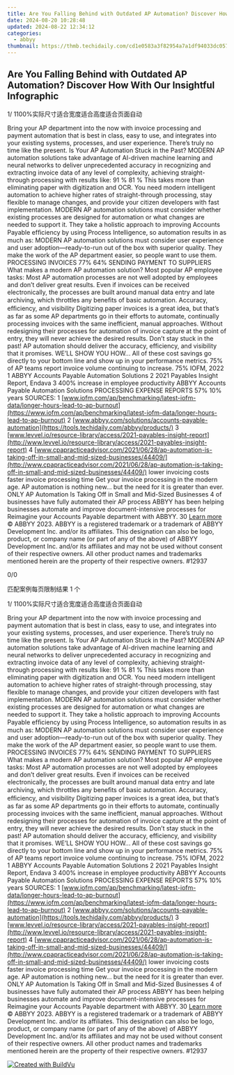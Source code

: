 ```yaml
---
title: Are You Falling Behind with Outdated AP Automation? Discover How With Our Insightful Infographic
date: 2024-08-20 10:28:48
updated: 2024-08-22 12:34:12
categories:
  - abbyy
thumbnail: https://thmb.techidaily.com/cd1e0583a3f82954a7a1df94033dc0576cc47353ebb15c30e049205c45a363ba.jpg
---
```


## Are You Falling Behind with Outdated AP Automation? Discover How With Our Insightful Infographic

1/ 1100%实际尺寸适合宽度适合高度适合页面自动

Bring your AP department into the now with invoice processing and payment automation that is best in class, easy to use, and integrates into your existing systems, processes, and user experience. There’s truly no time like the present. Is Your AP Automation Stuck in the Past? MODERN AP automation solutions take advantage of AI-driven machine learning and neural networks to deliver unprecedented accuracy in recognizing and extracting invoice data of any level of complexity, achieving straight-through processing with results like: 91 % 81 % This takes more than eliminating paper with digitization and OCR. You need modern intelligent automation to achieve higher rates of straight-through processing, stay flexible to manage changes, and provide your citizen developers with fast implementation. MODERN AP automation solutions must consider whether existing processes are designed for automation or what changes are needed to support it. They take a holistic approach to improving Accounts Payable efﬁciency by using Process Intelligence, so automation results in as much as: MODERN AP automation solutions must consider user experience and user adoption—ready-to-run out of the box with superior quality. They make the work of the AP department easier, so people want to use them. PROCESSING INVOICES 77% 64% SENDING PAYMENT TO SUPPLIERS What makes a modern AP automation solution? Most popular AP employee tasks: Most AP automation processes are not well adopted by employees and don’t deliver great results. Even if invoices can be received electronically, the processes are built around manual data entry and late archiving, which throttles any beneﬁts of basic automation. Accuracy, efﬁciency, and visibility Digitizing paper invoices is a great idea, but that’s as far as some AP departments go in their efforts to automate, continually processing invoices with the same inefficient, manual approaches. Without redesigning their processes for automation of invoice capture at the point of entry, they will never achieve the desired results. Don’t stay stuck in the past! AP automation should deliver the accuracy, efficiency, and visibility that it promises. WE’LL SHOW YOU HOW... All of these cost savings go directly to your bottom line and show up in your performance metrics. 75% of AP teams report invoice volume continuing to increase. 75% IOFM, 2022 1 ABBYY Accounts Payable Automation Solutions 2 2021 Payables Insight Report, Endava 3 400% increase in employee productivity ABBYY Accounts Payable Automation Solutions PROCESSING EXPENSE REPORTS 57% 10% years SOURCES: 1 [www.iofm.com/ap/benchmarking/latest-iofm-data/longer-hours-lead-to-ap-burnout](https://www.iofm.com/ap/benchmarking/latest-iofm-data/longer-hours-lead-to-ap-burnout) 2 [www.abbyy.com/solutions/accounts-payable-automation](https://tools.techidaily.com/abbyy/products/) 3 [www.levvel.io/resource-library/access/2021-payables-insight-report](http://www.levvel.io/resource-library/access/2021-payables-insight-report) 4 [www.cpapracticeadvisor.com/2021/06/28/ap-automation-is-taking-off-in-small-and-mid-sized-businesses/44409/](http://www.cpapracticeadvisor.com/2021/06/28/ap-automation-is-taking-off-in-small-and-mid-sized-businesses/44409/) lower invoicing costs faster invoice processing time Get your invoice processing in the modern age. AP automation is nothing new... but the need for it is greater than ever. ONLY AP Automation Is Taking Off in Small and Mid-Sized Businesses 4 of businesses have fully automated their AP process ABBYY has been helping businesses automate and improve document-intensive processes for Reimagine your Accounts Payable department with ABBYY. 30 [Learn more](https://tools.techidaily.com/abbyy/products/) © ABBYY 2023\. ABBYY is a registered trademark or a trademark of ABBYY Development Inc. and/or its affiliates. This designation can also be logo, product, or company name (or part of any of the above) of ABBYY Development Inc. and/or its affiliates and may not be used without consent of their respective owners. All other product names and trademarks mentioned herein are the property of their respective owners. #12937 



0/0

匹配案例每页限制结果 1 个

1/ 1100%实际尺寸适合宽度适合高度适合页面自动

Bring your AP department into the now with invoice processing and payment automation that is best in class, easy to use, and integrates into your existing systems, processes, and user experience. There’s truly no time like the present. Is Your AP Automation Stuck in the Past? MODERN AP automation solutions take advantage of AI-driven machine learning and neural networks to deliver unprecedented accuracy in recognizing and extracting invoice data of any level of complexity, achieving straight-through processing with results like: 91 % 81 % This takes more than eliminating paper with digitization and OCR. You need modern intelligent automation to achieve higher rates of straight-through processing, stay flexible to manage changes, and provide your citizen developers with fast implementation. MODERN AP automation solutions must consider whether existing processes are designed for automation or what changes are needed to support it. They take a holistic approach to improving Accounts Payable efﬁciency by using Process Intelligence, so automation results in as much as: MODERN AP automation solutions must consider user experience and user adoption—ready-to-run out of the box with superior quality. They make the work of the AP department easier, so people want to use them. PROCESSING INVOICES 77% 64% SENDING PAYMENT TO SUPPLIERS What makes a modern AP automation solution? Most popular AP employee tasks: Most AP automation processes are not well adopted by employees and don’t deliver great results. Even if invoices can be received electronically, the processes are built around manual data entry and late archiving, which throttles any beneﬁts of basic automation. Accuracy, efﬁciency, and visibility Digitizing paper invoices is a great idea, but that’s as far as some AP departments go in their efforts to automate, continually processing invoices with the same inefficient, manual approaches. Without redesigning their processes for automation of invoice capture at the point of entry, they will never achieve the desired results. Don’t stay stuck in the past! AP automation should deliver the accuracy, efficiency, and visibility that it promises. WE’LL SHOW YOU HOW... All of these cost savings go directly to your bottom line and show up in your performance metrics. 75% of AP teams report invoice volume continuing to increase. 75% IOFM, 2022 1 ABBYY Accounts Payable Automation Solutions 2 2021 Payables Insight Report, Endava 3 400% increase in employee productivity ABBYY Accounts Payable Automation Solutions PROCESSING EXPENSE REPORTS 57% 10% years SOURCES: 1 [www.iofm.com/ap/benchmarking/latest-iofm-data/longer-hours-lead-to-ap-burnout](https://www.iofm.com/ap/benchmarking/latest-iofm-data/longer-hours-lead-to-ap-burnout) 2 [www.abbyy.com/solutions/accounts-payable-automation](https://tools.techidaily.com/abbyy/products/) 3 [www.levvel.io/resource-library/access/2021-payables-insight-report](http://www.levvel.io/resource-library/access/2021-payables-insight-report) 4 [www.cpapracticeadvisor.com/2021/06/28/ap-automation-is-taking-off-in-small-and-mid-sized-businesses/44409/](http://www.cpapracticeadvisor.com/2021/06/28/ap-automation-is-taking-off-in-small-and-mid-sized-businesses/44409/) lower invoicing costs faster invoice processing time Get your invoice processing in the modern age. AP automation is nothing new... but the need for it is greater than ever. ONLY AP Automation Is Taking Off in Small and Mid-Sized Businesses 4 of businesses have fully automated their AP process ABBYY has been helping businesses automate and improve document-intensive processes for Reimagine your Accounts Payable department with ABBYY. 30 [Learn more](https://tools.techidaily.com/abbyy/products/) © ABBYY 2023\. ABBYY is a registered trademark or a trademark of ABBYY Development Inc. and/or its affiliates. This designation can also be logo, product, or company name (or part of any of the above) of ABBYY Development Inc. and/or its affiliates and may not be used without consent of their respective owners. All other product names and trademarks mentioned herein are the property of their respective owners. #12937 

[![Created with BuildVu](https://www.abbyy.com/buildvu-logo.png)](https://www.idrsolutions.com/online-pdf-to-html-converter)

<ins class="adsbygoogle"
     style="display:block"
     data-ad-format="autorelaxed"
     data-ad-client="ca-pub-7571918770474297"
     data-ad-slot="1223367746"></ins>



<ins class="adsbygoogle"
     style="display:block"
     data-ad-client="ca-pub-7571918770474297"
     data-ad-slot="8358498916"
     data-ad-format="auto"
     data-full-width-responsive="true"></ins>
